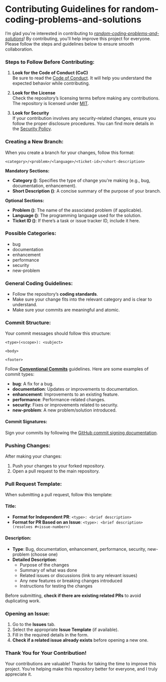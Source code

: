 # Contributing Guidelines for random-coding-problems-and-solutions

I’m glad you're interested in contributing to _[random-coding-problems-and-solutions](https://github.com/mrasadatik/random-coding-problems-and-solutions.git)_! By contributing, you'll help improve this project for everyone. Please follow the steps and guidelines below to ensure smooth collaboration.

### Steps to Follow Before Contributing:

1. **Look for the Code of Conduct (CoC)**  
   Be sure to read the [Code of Conduct](CODE_OF_CONDUCT.md). It will help you understand the expected behavior while contributing.

2. **Look for the License**  
   Check the repository’s licensing terms before making any contributions. The repository is licensed under [MIT](LICENSE).

3. **Look for Security**  
   If your contribution involves any security-related changes, ensure you follow the proper disclosure procedures. You can find more details in the [Security Policy](SECURITY.md).

### Creating a New Branch:

When you create a branch for your changes, follow this format:

```
<category>/<problem>/<language>/<ticket-id>/<short-description>
```

**Mandatory Sections:**

-   **Category (<category>)**: Specifies the type of change you're making (e.g., bug, documentation, enhancement).
-   **Short Description (<short-description>)**: A concise summary of the purpose of your branch.

**Optional Sections:**

-   **Problem (<problem>)**: The name of the associated problem (if applicable).
-   **Language (<language>)**: The programming language used for the solution.
-   **Ticket ID (<ticket-id>)**: If there’s a task or issue tracker ID, include it here.

### Possible Categories:

-   bug
-   documentation
-   enhancement
-   performance
-   security
-   new-problem

### General Coding Guidelines:

-   Follow the repository’s **coding standards**.
-   Make sure your change fits into the relevant category and is clear to understand.
-   Make sure your commits are meaningful and atomic.

### Commit Structure:

Your commit messages should follow this structure:

```
<type>(<scope>): <subject>

<body>

<footer>
```

Follow **[Conventional Commits](https://www.conventionalcommits.org/en/v1.0.0)** guidelines. Here are some examples of commit types:

-   **bug**: A fix for a bug.
-   **documentation**: Updates or improvements to documentation.
-   **enhancement**: Improvements to an existing feature.
-   **performance**: Performance-related changes.
-   **security**: Fixes or improvements related to security.
-   **new-problem**: A new problem/solution introduced.

#### Commit Signatures:

Sign your commits by following the [GitHub commit signing documentation](https://docs.github.com/en/authentication/managing-commit-signature-verification).

### Pushing Changes:

After making your changes:

1. Push your changes to your forked repository.
2. Open a pull request to the main repository.

### Pull Request Template:

When submitting a pull request, follow this template:

#### Title:

-   **Format for Independent PR**: `<type>: <brief description>`
-   **Format for PR Based on an Issue**: `<type>: <brief description> (resolves #<issue-number>)`

#### Description:

-   **Type**: Bug, documentation, enhancement, performance, security, new-problem (choose one)
-   **Detailed Description**:
    -   Purpose of the changes
    -   Summary of what was done
    -   Related issues or discussions (link to any relevant issues)
    -   Any new features or breaking changes introduced
    -   Instructions for testing the changes

Before submitting, **check if there are existing related PRs** to avoid duplicating work.

### Opening an Issue:

1. Go to the **Issues** tab.
2. Select the appropriate **Issue Template** (if available).
3. Fill in the required details in the form.
4. **Check if a related issue already exists** before opening a new one.

### Thank You for Your Contribution!

Your contributions are valuable! Thanks for taking the time to improve this project. You’re helping make this repository better for everyone, and I truly appreciate it.

